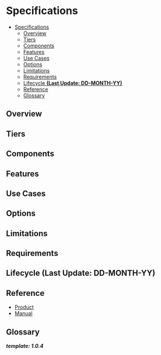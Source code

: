 # Specifications

- [Specifications](#specifications)
  - [Overview](#overview)
  - [Tiers](#tiers)
  - [Components](#components)
  - [Features](#features)
  - [Use Cases](#use-cases)
  - [Options](#options)
  - [Limitations](#limitations)
  - [Requirements](#requirements)
  - [Lifecycle **(Last Update: DD-MONTH-YY)**](#lifecycle-last-update-dd-month-yy)
  - [Reference](#reference)
  - [Glossary](#glossary)

## Overview

## Tiers

## Components

## Features

## Use Cases

## Options

## Limitations

## Requirements

## Lifecycle **(Last Update: DD-MONTH-YY)**

## Reference

- [Product]()
- [Manual]()

## Glossary

**_template: 1.0.4_**
